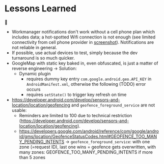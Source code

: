 # Lessons Learned

:construction_worker:

- Workmanager notifications don't work without a cell phone plan which includes data; a hot-spotted Wifi connection is not enough (see limited connectivity from cell phone provider in [screenshot](../device_screens/screenshots/no-notifications.png)). Notifications are not reliable in general.
- If possible, use actual devices to test, simply because the dev turnaround is so much quicker.
- GoogleMap with static key baked in, even obfuscated, is just a matter of reverse engineering -> Solution:
  - Dynamic plugin
    - requires dummy key entry `com.google.android.geo.API_KEY` in `AndroidManifest.xml`, otherwise the following (TODO) error occurs
    - requires `setState()` to trigger key refresh on time
- https://developer.android.com/develop/sensors-and-location/location/geofencing and `geofence_foreground_service` are not usable:
  - Reminders are limited to 100 due to technical restriction (https://developer.android.com/develop/sensors-and-location/location/geofencing).
  - https://developers.google.com/android/reference/com/google/android/gms/location/GeofenceStatusCodes.html#GEOFENCE_TOO_MANY_PENDING_INTENTS -> `geofence_foreground_service`: with one zone (=request ID), last one wins = geofence gets overwritten, with many zones: GEOFENCE_TOO_MANY_PENDING_INTENTS if more than 5 zones
